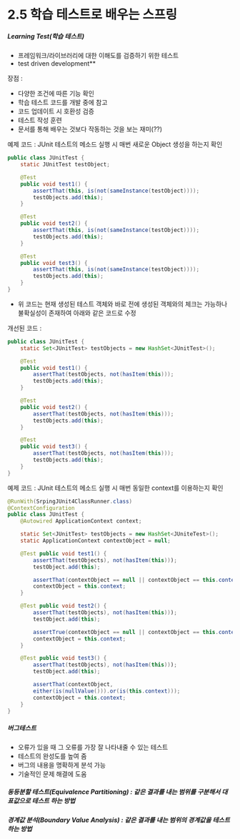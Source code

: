 # 2.5 학습 테스트로 배우는 스프링

##### Learning Test(학습 테스트)
* 프레임워크/라이브러리에 대한 이해도를 검증하기 위한 테스트
* test driven development**

장점 :
* 다양한 조건에 따른 기능 확인
* 학습 테스트 코드를 개발 중에 참고
* 코드 업데이트 시 호환성 검증
* 테스트 작성 훈련
* 문서를 통해 배우는 것보다 작동하는 것을 보는 재미(??)

예제 코드 : JUnit 테스트의 메소드 실행 시 매번 새로운 Object 생성을 하는지 확인
```java
public class JUnitTest {
	static JUnitTest testObject;

	@Test
	public void test1() {
		assertThat(this, is(not(sameInstance(testObject))));
		testObjects.add(this);
	}

	@Test
	public void test2() {
		assertThat(this, is(not(sameInstance(testObject))));
		testObjects.add(this);
	}

	@Test
	public void test3() {
		assertThat(this, is(not(sameInstance(testObject))));
		testObjects.add(this);
	}
}
```
* 위 코드는 현재 생성된 테스트 객체와 바로 전에 생성된 객체와의 체크는 가능하나 불확실성이 존재하여 아래와 같은 코드로 수정

개선된 코드 :
```java
public class JUnitTest {
	static Set<JUnitTest> testObjects = new HashSet<JUnitTest>();

	@Test
	public void test1() {
		assertThat(testObjects, not(hasItem(this)));
		testObjects.add(this);
	}

	@Test
	public void test2() {
		assertThat(testObjects, not(hasItem(this)));
		testObjects.add(this);
	}

	@Test
	public void test3() {
		assertThat(testObjects, not(hasItem(this)));
		testObjects.add(this);
	}
}
```

예제 코드 : JUnit 테스트의 메소드 실행 시 매번 동일한 context를 이용하는지 확인

```java
@RunWith(SrpingJUnit4ClassRunner.class)
@ContextConfiguration
public class JUnitTest {
	@Autowired ApplicationContext context;

	static Set<JUnitTest> testObjects = new HashSet<JUniteTest>();
	static ApplicationContext contextObject = null;

	@Test public void test1() {
		assertThat(testObjects), not(hasItem(this)));
		testObject.add(this);

		assertThat(contextObject == null || contextObject == this.context, is(true));
		contextObject = this.context;
	}

	@Test public void test2() {
		assertThat(testObjects), not(hasItem(this)));
		testObject.add(this);

		assertTrue(contextObject == null || contextObject == this.context);
		contextObject = this.context;
	}

	@Test public void test3() {
		assertThat(testObjects), not(hasItem(this)));
		testObject.add(this);

		assertThat(contextObject,
		either(is(nullValue())).or(is(this.context)));
		contextObject = this.context;
	}
}
```

##### 버그테스트

* 오류가 있을 때 그 오류를 가장 잘 나타내줄 수 있는 테스트
* 테스트의 완성도를 높여 줌
* 버그의 내용을 명확하게 분석 가능
* 기술적인 문제 해결에 도움

##### 동등분할 테스트(Equivalence Partitioning) : 같은 결과를 내는 범위를 구분해서 대표값으로 테스트 하는 방법
##### 경계값 분석(Boundary Value Analysis) : 같은 결과를 내는 범위의 경계값을 테스트 하는 방법
